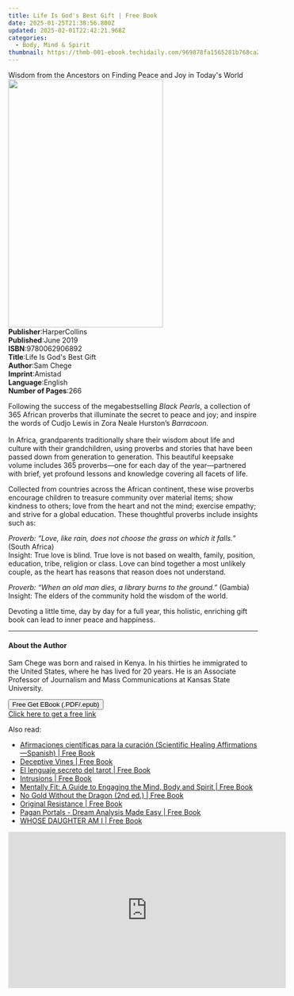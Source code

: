 ```yaml
---
title: Life Is God's Best Gift | Free Book
date: 2025-01-25T21:38:56.800Z
updated: 2025-02-01T22:42:21.968Z
categories:
  - Body, Mind & Spirit
thumbnail: https://thmb-001-ebook.techidaily.com/969878fa1565281b768ca2de327dbca32785959dd58625182567af4061d584f7.jpg
---
```

<main id="book-container">
  <div class="flex flex-col">
    <div class="book-brief flex-1 py-6 px-4 sm:p-6 md:py-10 md:px-8">
      <!-- brief-->
      <div class="book-brief-main">
        Wisdom from the Ancestors on Finding Peace and Joy in Today's World
      </div>
    </div>
    <div
      class="book-meta-info flex-1 grid gap-4 col-start-1 col-end-3 row-start-1 sm:mb-6 sm:grid-cols-4 lg:gap-6 lg:col-start-2 lg:row-end-6 lg:row-span-6 lg:mb-0"
    >
      <div
        class="book-meta-info-left place-content-center mt-4 p-4 text-sm leading-6 col-start-2 col-span-2 dark:text-slate-400"
      >
        <img
          class="w-full h-500 object-cover rounded-lg sm:h-255 sm:col-span-2 lg:col-span-full"
          src="https://img-001-ebook.techidaily.com/ca6b81ef85377f6541a59efd03b44a11d530f2cd26bca1c1754608c0b429cabf.jpg"
          alt=""
          width="312"
          height="500"
        />
      </div>
      <div
        class="book-meta-info-right mt-2 col-start-1 row-start-2 col-span-3 self-center"
      >
        <!-- meta data  -->
        <div class="flex flex-col px-4 md:px-8">
          <div class="flex-1">
            <strong>Publisher</strong>:<span class="px-2">HarperCollins</span>
          </div>
          <div class="flex-1">
            <strong>Published</strong>:<span class="px-2">June 2019</span>
          </div>
          <div class="flex-1">
            <strong>ISBN</strong>:<span class="px-2">9780062906892</span>
          </div>
          <div class="flex-1">
            <strong>Title</strong>:<span class="px-2"
              >Life Is God&#39;s Best Gift</span
            >
          </div>
          <div class="flex-1">
            <strong>Author</strong>:<span class="px-2">Sam Chege</span>
          </div>
          <div class="flex-1">
            <strong>Imprint</strong>:<span class="px-2">Amistad</span>
          </div>
          <div class="flex-1">
            <strong>Language</strong>:<span class="px-2">English</span>
          </div>
          <div class="flex-1">
            <strong>Number of Pages</strong>:<span class="px-2">266</span>
          </div>
        </div>
      </div>
    </div>
    <div class="book-description flex-1 py-6 px-4 sm:p-6 md:py-10 md:px-8">
      <div class="book-description-main">
        <div accordion-content="" id="description">
          <p>
            Following the success of the megabestselling <i>Black Pearls</i>, a
            collection of 365 African proverbs that illuminate the secret to
            peace and joy; and inspire the words of Cudjo Lewis in Zora Neale
            Hurston’s <i>Barracoon.</i><br /><br />In Africa, grandparents
            traditionally share their wisdom about life and culture with their
            grandchildren, using proverbs and stories that have been passed down
            from generation to generation. This beautiful keepsake volume
            includes 365 proverbs—one for each day of the year—partnered with
            brief, yet profound lessons and knowledge covering all facets of
            life.
          </p>
          <p>
            Collected from countries across the African continent, these wise
            proverbs encourage children to treasure community over material
            items; show kindness to others; love from the heart and not the
            mind; exercise empathy; and strive for a global education. These
            thoughtful proverbs include insights such as:
          </p>
          <p>
            <i
              >Proverb: “Love, like rain, does not choose the grass on which it
              falls.”</i
            >
            (South Africa)<br />Insight: True love is blind. True love is not
            based on wealth, family, position, education, tribe, religion or
            class. Love can bind together a most unlikely couple, as the heart
            has reasons that reason does not understand.
          </p>
          <p>
            <i
              >Proverb: “When an old man dies, a library burns to the
              ground.”</i
            >
            (Gambia)<br />Insight: The elders of the community hold the wisdom
            of the world.
          </p>
          <p>
            Devoting a little time, day by day for a full year, this holistic,
            enriching gift book can lead to inner peace and happiness.
          </p>
          <p></p>
        </div>
        <div class="accordion-fader"></div>
      </div>
    </div>
    <div class="book-excerpts flex-1 py-6 px-4 sm:p-6 md:py-10 md:px-8">
      <!-- excerpts-->
      <div class="book-excerpts-main">
        <hr />
        <h4 class="placeholder placeholder-heading">
          <span>About the Author</span>
        </h4>
        <p>
          Sam Chege was born and raised in Kenya. In his thirties he immigrated
          to the United States, where he has lived for 20 years. He is an
          Associate Professor of Journalism and Mass Communications at Kansas
          State University.
        </p>
      </div>
    </div>
    <div
      class="book-about-author flex-1 py-6 px-4 sm:p-6 md:py-10 md:px-8"
    ></div>
    <div class="book-free-get flex-1 py-6 px-4 sm:p-6 md:py-10 md:px-8">
      <button
        id="btn-free-get"
        class="bg-blue-500 hover:bg-blue-700 text-white font-bold py-2 px-4 rounded"
      >
        Free Get EBook (.PDF/.epub)
      </button>
      <div id="countdown-display" class="px-2 text-lg mt-2"></div>
      <a
        id="free-link"
        class="hidden bg-blue-500 hover:bg-blue-700 text-white font-bold py-2 px-4 rounded"
        href="https://www.ebooks.com/en-us/book/211375470/life-is-god-s-best-gift/sam-chege/"
        target="_blank"
        >Click here to get a free link</a
      >
    </div>
    <script>
      let countdownTime = 0;
      let countdownInterval = null;
      document
        .getElementById('btn-free-get')
        .addEventListener('click', startCountdown);
      function startCountdown() {
        countdownTime = new Date().getTime() + 60000 * 3;
        countdownInterval = setInterval(updateCountdown, 1000);
        document.getElementById('btn-free-get').disabled = true;
        document
          .getElementById('btn-free-get')
          .classList.add('bg-gray-500', 'cursor-not-allowed');
      }
      function updateCountdown() {
        let currentTime = new Date().getTime();
        let timeLeft = countdownTime - currentTime;
        let secondsLeft = Math.floor(timeLeft / 1000);
        document.getElementById('countdown-display').innerHTML =
          `Remaining time: ${secondsLeft} seconds.`;
        if (secondsLeft <= 0) {
          clearInterval(countdownInterval);
          document.getElementById('btn-free-get').classList.add('hidden');
          document.getElementById('free-link').classList.remove('hidden');
          document.getElementById('countdown-display').innerHTML = '';
        }
      }
    </script>
  </div>
</main>

<ins class="adsbygoogle"
      style="display:block"
      data-ad-client="ca-pub-7571918770474297"
      data-ad-slot="8358498916"
      data-ad-format="auto"
      data-full-width-responsive="true"></ins>
    

<span class="atpl-alsoreadstyle">Also read:</span>
<div><ul>
<li><a href="https://novels-ebooks.techidaily.com/210765829-9781685680251-afirmaciones-cientificas-para-la-curacion-scientific-healing-affirmationsspanish/"><u>Afirmaciones científicas para la curación (Scientific Healing Affirmations—Spanish) | Free Book</u></a></li>
<li><a href="https://novels-ebooks.techidaily.com/210765611-9781088107393-deceptive-vines/"><u>Deceptive Vines | Free Book</u></a></li>
<li><a href="https://novels-ebooks.techidaily.com/210768054-9781646998661-el-lenguaje-secreto-del-tarot/"><u>El lenguaje secreto del tarot | Free Book</u></a></li>
<li><a href="https://novels-ebooks.techidaily.com/210767570-9781000818987-intrusions/"><u>Intrusions | Free Book</u></a></li>
<li><a href="https://novels-ebooks.techidaily.com/210766000-9781087940878-mentally-fit-a-guide-to-engaging-the-mind-body-and-spirit/"><u>Mentally Fit: A Guide to Engaging the Mind, Body and Spirit | Free Book</u></a></li>
<li><a href="https://novels-ebooks.techidaily.com/210765966-9781736679395-no-gold-without-the-dragon-2nd-ed/"><u>No Gold Without the Dragon (2nd ed.) | Free Book</u></a></li>
<li><a href="https://novels-ebooks.techidaily.com/210766601-9788293725398-original-resistance/"><u>Original Resistance | Free Book</u></a></li>
<li><a href="https://novels-ebooks.techidaily.com/210767938-9781803411798-pagan-portals-dream-analysis-made-easy/"><u>Pagan Portals - Dream Analysis Made Easy | Free Book</u></a></li>
<li><a href="https://novels-ebooks.techidaily.com/210765920-9798886440805-whose-daughter-am-i/"><u>WHOSE DAUGHTER AM I | Free Book</u></a></li>
</ul></div>

<!-- affiliate ads begin -->
<iframe width="560" height="315" src="https://www.youtube.com/embed/sn2STvYRVb8?si=Z-XhJJ1Mc-Em5Kqy" title="YouTube video player" frameborder="0" allow="accelerometer; autoplay; clipboard-write; encrypted-media; gyroscope; picture-in-picture; web-share" referrerpolicy="strict-origin-when-cross-origin" allowfullscreen></iframe>
<!-- affiliate ads end -->

